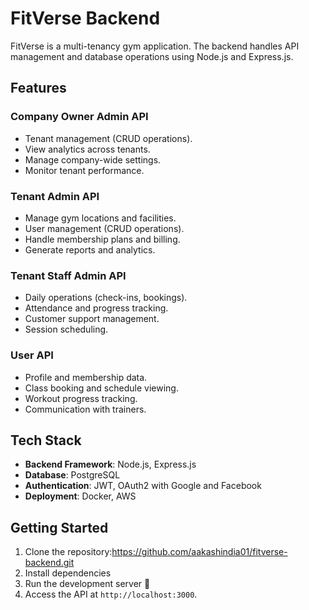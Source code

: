 # FitVerse Backend

FitVerse is a multi-tenancy gym application. The backend handles API management and database operations using Node.js and Express.js.

## Features

### Company Owner Admin API
- Tenant management (CRUD operations).
- View analytics across tenants.
- Manage company-wide settings.
- Monitor tenant performance.

### Tenant Admin API
- Manage gym locations and facilities.
- User management (CRUD operations).
- Handle membership plans and billing.
- Generate reports and analytics.

### Tenant Staff Admin API
- Daily operations (check-ins, bookings).
- Attendance and progress tracking.
- Customer support management.
- Session scheduling.

### User API
- Profile and membership data.
- Class booking and schedule viewing.
- Workout progress tracking.
- Communication with trainers.

## Tech Stack
- **Backend Framework**: Node.js, Express.js
- **Database**: PostgreSQL
- **Authentication**: JWT, OAuth2 with Google and Facebook
- **Deployment**: Docker, AWS

## Getting Started
1. Clone the repository:https://github.com/aakashindia01/fitverse-backend.git
2. Install dependencies
3. Run the development server 💪
4. Access the API at `http://localhost:3000`.
